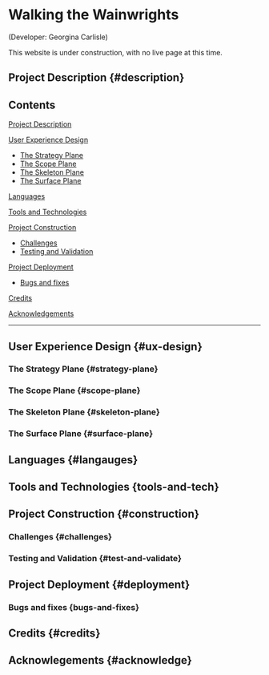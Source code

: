 # Walking the Wainwrights 
(Developer: Georgina Carlisle)

This website is under construction, with no live page at this time.

## Project Description {#description}

## Contents
[Project Description](#description)

[User Experience Design](#ux-design)
- [The Strategy Plane](#strategy-plane)
- [The Scope Plane](#scope-plane)
- [The Skeleton Plane](#skeleton-plane)
- [The Surface Plane](#surface-plane)

[Languages](#langauges)

[Tools and Technologies](#tools-and-tech)

[Project Construction](#construction)
- [Challenges](#challenges)
- [Testing and Validation](#test-and-validate)

[Project Deployment](#deployment)
- [Bugs and fixes](#bugs-and-fixes)

[Credits](#credits)

[Acknowledgements](#acknowledge)

***

## User Experience Design {#ux-design}

### The Strategy Plane {#strategy-plane}

### The Scope Plane {#scope-plane}

### The Skeleton Plane {#skeleton-plane}

### The Surface Plane {#surface-plane}

## Languages {#langauges}

## Tools and Technologies {tools-and-tech}

## Project Construction {#construction}

### Challenges {#challenges}

### Testing and Validation {#test-and-validate}

## Project Deployment {#deployment}

### Bugs and fixes {bugs-and-fixes}

## Credits {#credits}

## Acknowlegements {#acknowledge}
